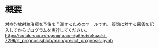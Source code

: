 # 概要
対症的放射線治療を予後を予測するためのツールです。
質問に対する回答を記入してからプログラムを実行してください。
https://colab.research.google.com/github/okazaki-7296/rt_prognosis/blob/main/predict_prognosis.ipynb
